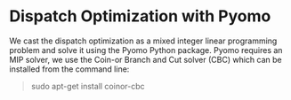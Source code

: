 # Dispatch Optimization with Pyomo

We cast the dispatch optimization as a mixed integer linear programming problem and solve it using the Pyomo Python package.
Pyomo requires an MIP solver, we use the Coin-or Branch and Cut solver (CBC) which can be installed from the command line:

> sudo apt-get install coinor-cbc
